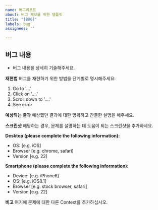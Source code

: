 ```yaml
---
name: 버그리포트
about: 버그 제보를 위한 템플릿
title: "[BUG]"
labels: bug
assignees: ''

---
```


## **버그 내용**
- 버그 내용을 상세히 기술해주세요.

**재현법**
버그를 재현하기 위한 방법을 단계별로 명시해주세요:
1. Go to '...'
2. Click on '....'
3. Scroll down to '....'
4. See error

**예상되는 결과**
예상했던 결과에 대한 명확하고 간결한 설명을 해주세요.

**스크린샷**
해당하는 경우, 문제를 설명하는 데 도움이 되는 스크린샷을 추가하세요.

**Desktop (please complete the following information):**
 - OS: [e.g. iOS]
 - Browser [e.g. chrome, safari]
 - Version [e.g. 22]

**Smartphone (please complete the following information):**
 - Device: [e.g. iPhone6]
 - OS: [e.g. iOS8.1]
 - Browser [e.g. stock browser, safari]
 - Version [e.g. 22]

**비고**
여기에 문제에 대한 다른 Context를 추가하십시오.
